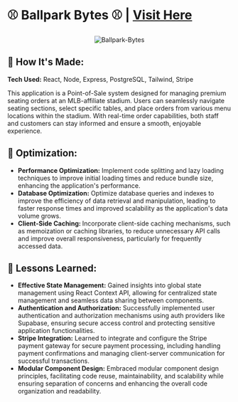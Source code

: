 # ⚾ Ballpark Bytes ⚾ | <a href="https://ballparkbytes.netlify.app/" target="_blank">Visit Here</a>

<div align="center">
  <img src="https://github.com/sean-poole/ballpark-bytes/blob/main/preview/ballparkbytes-preview.gif" alt="Ballpark-Bytes">
</div>

  ## 🌭 How It's Made: 
  
  **Tech Used:** React, Node, Express, PostgreSQL, Tailwind, Stripe
  
  <p>This application is a Point-of-Sale system designed for managing premium seating orders at an MLB-affiliate stadium. Users can seamlessly navigate seating sections, select specific tables, and place orders from various menu locations within the stadium. With real-time order capabilities, both staff and customers can stay informed and ensure a smooth, enjoyable experience.</p>
  
  
  ## 🥨 Optimization: 
  
  <ul>
    <li><strong>Performance Optimization:</strong> Implement code splitting and lazy loading techniques to improve initial loading times and reduce bundle size, enhancing the application's performance.</li>
    <li><strong>Database Optimization:</strong> Optimize database queries and indexes to improve the efficiency of data retrieval and manipulation, leading to faster response times and improved scalability as the application's data volume grows.</li>
    <li><strong>Client-Side Caching: </strong> Incorporate client-side caching mechanisms, such as memoization or caching libraries, to reduce unnecessary API calls and improve overall responsiveness, particularly for frequently accessed data.</li>
  </ul>
  
  
  ## 🥤 Lessons Learned: 
  
  <ul>
    <li><strong>Effective State Management:</strong> Gained insights into global state management using React Context API, allowing for centralized state management and seamless data sharing between components.</li>
    <li><strong>Authentication and Authorization:</strong> Successfully implemented user authentication and authorization mechanisms using auth providers like Supabase, ensuring secure access control and protecting sensitive application functionalities.</li>
    <li><strong>Stripe Integration:</strong> Learned to integrate and configure the Stripe payment gateway for secure payment processing, including handling payment confirmations and managing client-server communication for successful transactions.</li>
    <li><strong>Modular Component Design:</strong> Embraced modular component design principles, facilitating code reuse, maintainability, and scalability while ensuring separation of concerns and enhancing the overall code organization and readability.</li>
  </ul>
